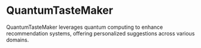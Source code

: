 # QuantumTasteMaker
QuantumTasteMaker leverages quantum computing to enhance recommendation systems, offering personalized suggestions across various domains.
